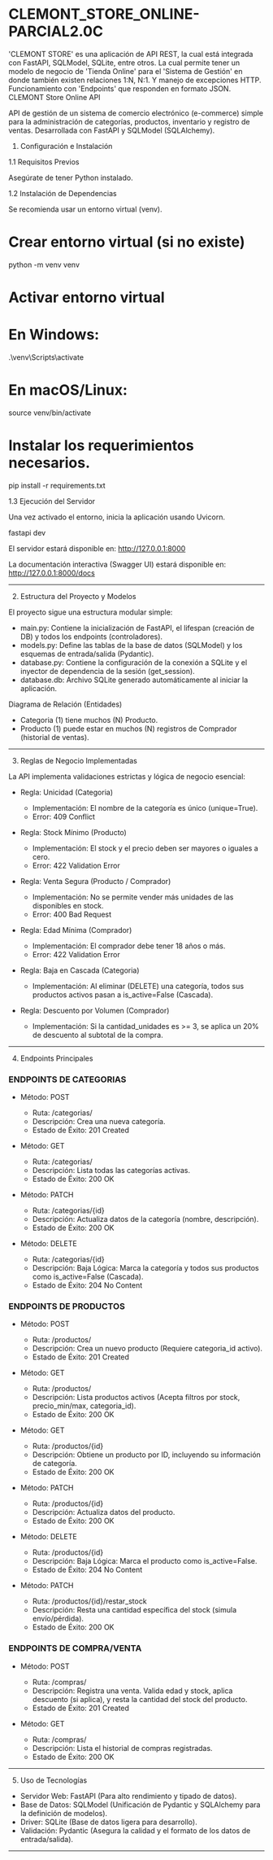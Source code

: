 # CLEMONT_STORE_ONLINE-PARCIAL2.0C
'CLEMONT STORE' es una aplicación de API REST, la cual está integrada con FastAPI, SQLModel, SQLite, entre otros. La cual permite tener un modelo de negocio de 'Tienda Online' para el 'Sistema de Gestión' en donde también existen relaciones 1:N, N:1. Y manejo de excepciones HTTP. Funcionamiento con 'Endpoints' que responden en formato JSON.
CLEMONT Store Online API

API de gestión de un sistema de comercio electrónico (e-commerce) simple para la administración de categorías, productos, inventario y registro de ventas. Desarrollada con FastAPI y SQLModel (SQLAlchemy).

1. Configuración e Instalación

1.1 Requisitos Previos

Asegúrate de tener Python instalado.

1.2 Instalación de Dependencias

Se recomienda usar un entorno virtual (venv).

# Crear entorno virtual (si no existe)
python -m venv venv

# Activar entorno virtual
# En Windows:
.\venv\Scripts\activate
# En macOS/Linux:
source venv/bin/activate

# Instalar los requerimientos necesarios.
pip install -r requirements.txt

1.3 Ejecución del Servidor

Una vez activado el entorno, inicia la aplicación usando Uvicorn.

fastapi dev

El servidor estará disponible en: http://127.0.0.1:8000

La documentación interactiva (Swagger UI) estará disponible en: http://127.0.0.1:8000/docs

---

2. Estructura del Proyecto y Modelos

El proyecto sigue una estructura modular simple:

- main.py: Contiene la inicialización de FastAPI, el lifespan (creación de DB) y todos los endpoints (controladores).
- models.py: Define las tablas de la base de datos (SQLModel) y los esquemas de entrada/salida (Pydantic).
- database.py: Contiene la configuración de la conexión a SQLite y el inyector de dependencia de la sesión (get_session).
- database.db: Archivo SQLite generado automáticamente al iniciar la aplicación.

Diagrama de Relación (Entidades)
- Categoria (1) tiene muchos (N) Producto.
- Producto (1) puede estar en muchos (N) registros de Comprador (historial de ventas).

---

3. Reglas de Negocio Implementadas

La API implementa validaciones estrictas y lógica de negocio esencial:

- Regla: Unicidad (Categoria)
  - Implementación: El nombre de la categoría es único (unique=True).
  - Error: 409 Conflict

- Regla: Stock Mínimo (Producto)
  - Implementación: El stock y el precio deben ser mayores o iguales a cero.
  - Error: 422 Validation Error

- Regla: Venta Segura (Producto / Comprador)
  - Implementación: No se permite vender más unidades de las disponibles en stock.
  - Error: 400 Bad Request

- Regla: Edad Mínima (Comprador)
  - Implementación: El comprador debe tener 18 años o más.
  - Error: 422 Validation Error

- Regla: Baja en Cascada (Categoria)
  - Implementación: Al eliminar (DELETE) una categoría, todos sus productos activos pasan a is_active=False (Cascada).

- Regla: Descuento por Volumen (Comprador)
  - Implementación: Si la cantidad_unidades es >= 3, se aplica un 20% de descuento al subtotal de la compra.

---

4. Endpoints Principales

### ENDPOINTS DE CATEGORIAS

- Método: POST
  - Ruta: /categorias/
  - Descripción: Crea una nueva categoría.
  - Estado de Éxito: 201 Created

- Método: GET
  - Ruta: /categorias/
  - Descripción: Lista todas las categorías activas.
  - Estado de Éxito: 200 OK

- Método: PATCH
  - Ruta: /categorias/{id}
  - Descripción: Actualiza datos de la categoría (nombre, descripción).
  - Estado de Éxito: 200 OK

- Método: DELETE
  - Ruta: /categorias/{id}
  - Descripción: Baja Lógica: Marca la categoría y todos sus productos como is_active=False (Cascada).
  - Estado de Éxito: 204 No Content

### ENDPOINTS DE PRODUCTOS

- Método: POST
  - Ruta: /productos/
  - Descripción: Crea un nuevo producto (Requiere categoria_id activo).
  - Estado de Éxito: 201 Created

- Método: GET
  - Ruta: /productos/
  - Descripción: Lista productos activos (Acepta filtros por stock, precio_min/max, categoria_id).
  - Estado de Éxito: 200 OK

- Método: GET
  - Ruta: /productos/{id}
  - Descripción: Obtiene un producto por ID, incluyendo su información de categoría.
  - Estado de Éxito: 200 OK

- Método: PATCH
  - Ruta: /productos/{id}
  - Descripción: Actualiza datos del producto.
  - Estado de Éxito: 200 OK

- Método: DELETE
  - Ruta: /productos/{id}
  - Descripción: Baja Lógica: Marca el producto como is_active=False.
  - Estado de Éxito: 204 No Content

- Método: PATCH
  - Ruta: /productos/{id}/restar_stock
  - Descripción: Resta una cantidad específica del stock (simula envío/pérdida).
  - Estado de Éxito: 200 OK

### ENDPOINTS DE COMPRA/VENTA

- Método: POST
  - Ruta: /compras/
  - Descripción: Registra una venta. Valida edad y stock, aplica descuento (si aplica), y resta la cantidad del stock del producto.
  - Estado de Éxito: 201 Created

- Método: GET
  - Ruta: /compras/
  - Descripción: Lista el historial de compras registradas.
  - Estado de Éxito: 200 OK

---

5. Uso de Tecnologías

- Servidor Web: FastAPI (Para alto rendimiento y tipado de datos).
- Base de Datos: SQLModel (Unificación de Pydantic y SQLAlchemy para la definición de modelos).
- Driver: SQLite (Base de datos ligera para desarrollo).
- Validación: Pydantic (Asegura la calidad y el formato de los datos de entrada/salida).

---